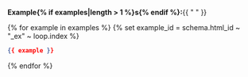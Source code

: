 **Example{% if examples|length > 1 %}s{% endif %}:**{{ " " }}

{% for example in examples %}
{% set example_id = schema.html_id ~ "_ex" ~ loop.index %}
```json
{{ example }}
```
{% endfor %}